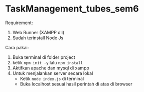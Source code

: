 # TaskManagement_tubes_sem6

Requirement:

1. Web Runner (XAMPP dll)
2. Sudah terinstall Node Js

Cara pakai:

1. Buka terminal di folder project
2. ketik `npm init -y` lalu `npm install`
3. Aktifkan apache dan mysql di xampp
4. Untuk menjalankan server secara lokal
   - Ketik `node index.js` di terminal
   - Buka localhost sesuai hasil perintah di atas di browser
